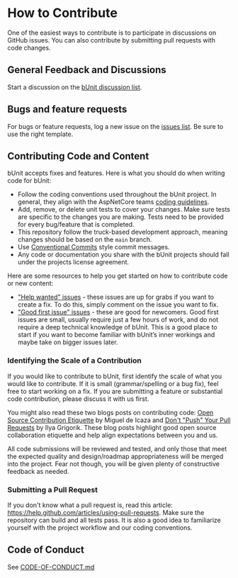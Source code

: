 
# How to Contribute

One of the easiest ways to contribute is to participate in discussions on GitHub issues. You can also contribute by submitting pull requests with code changes.

## General Feedback and Discussions
Start a discussion on the [bUnit discussion list](https://github.com/egil/bUnit/discussions).

## Bugs and feature requests
For bugs or feature requests, log a new issue on the [issues list](https://github.com/egil/bunit/issues). Be sure to use the right template.

## Contributing Code and Content

bUnit accepts fixes and features. Here is what you should do when writing code for bUnit:

- Follow the coding conventions used throughout the bUnit project. In general, they align with the AspNetCore teams [coding guidelines](https://github.com/dotnet/aspnetcore/wiki/Engineering-guidelines#coding-guidelines).
- Add, remove, or delete unit tests to cover your changes. Make sure tests are specific to the changes you are making. Tests need to be provided for every bug/feature that is completed.
- This repository follow the truck-based development approach, meaning changes should be based on the `main` branch.
- Use [Conventional Commits](https://www.conventionalcommits.org/en/v1.0.0/) style commit messages.
- Any code or documentation you share with the bUnit projects should fall under the projects license agreement.

Here are some resources to help you get started on how to contribute code or new content:

* ["Help wanted" issues](https://github.com/egil/bunit/labels/help%20wanted) - these issues are up for grabs if you want to create a fix. To do this, simply comment on the issue you want to fix.
* ["Good first issue" issues](https://github.com/egil/bunit/labels/good%20first%20issue) - these are good for newcomers. Good first issues are small, usually require just a few hours of work, and do not require a deep technical knowledge of bUnit. This is a good place to start if you want to become familiar with bUnit’s inner workings and maybe take on bigger issues later.

### Identifying the Scale of a Contribution

If you would like to contribute to bUnit, first identify the scale of what you would like to contribute. If it is small (grammar/spelling or a bug fix), feel free to start working on a fix. If you are submitting a feature or substantial code contribution, please discuss it with us first. 

You might also read these two blogs posts on contributing code: [Open Source Contribution Etiquette](http://tirania.org/blog/archive/2010/Dec-31.html) by Miguel de Icaza and [Don't "Push" Your Pull Requests](https://www.igvita.com/2011/12/19/dont-push-your-pull-requests/) by Ilya Grigorik. These blog posts highlight good open source collaboration etiquette and help align expectations between you and us.

All code submissions will be reviewed and tested, and only those that meet the expected quality and design/roadmap appropriateness will be merged into the project. Fear not though, you will be given plenty of constructive feedback as needed.

### Submitting a Pull Request

If you don't know what a pull request is, read this article: https://help.github.com/articles/using-pull-requests. Make sure the repository can build and all tests pass. It is also a good idea to familiarize yourself with the project workflow and our coding conventions.

## Code of Conduct

See [CODE-OF-CONDUCT.md](./CODE-OF-CONDUCT.md)

